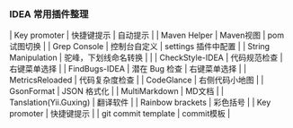### IDEA 常用插件整理

| Key promoter | 快捷键提示 | 自动提示 |
| Maven Helper | Maven视图 | pom 试图切换 |
| Grep Console | 控制台自定义 | settings 插件中配置 |
| String Manipulation | 驼峰，下划线命名转换 |  |
| CheckStyle-IDEA | 代码规范检查 | 右键菜单选择 |
| FindBugs-IDEA	| 潜在 Bug 检查 | 右键菜单选择 |
| MetricsReloaded | 代码复杂度检查 | 
| CodeGlance | 右侧代码小地图 | 
| GsonFormat | JSON 格式化 |
| MultiMarkdown | MD文档 |
| Tanslation(Yii.Guxing) | 翻译软件 |
| Rainbow brackets | 彩色括号 |
| Key promoter | 快捷键提示 |
| git commit template | commit模板 |
